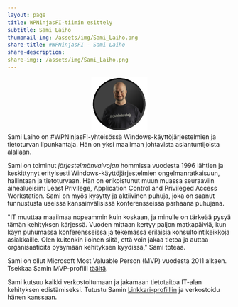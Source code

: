 ```yaml
---
layout: page
title: WPNinjasFI-tiimin esittely
subtitle: Sami Laiho
thumbnail-img: /assets/img/Sami_Laiho.png
share-title: #WPNinjasFI - Sami Laiho
share-description: 
share-img:: /assets/img/Sami_Laiho.png
---
```

<div align="center">
  <img src="/assets/img/Sami_Laiho.png" width="25%">
</div>
Sami Laiho on #WPNinjasFI-yhteisössä Windows-käyttöjärjestelmien ja tietoturvan lipunkantaja. Hän on yksi maailman johtavista asiantuntijoista alallaan.

Sami on toiminut _järjestelmänvalvojan_ hommissa vuodesta 1996 lähtien ja keskittynyt erityisesti Windows-käyttöjärjestelmien ongelmanratkaisuun, hallintaan ja tietoturvaan. Hän on erikoistunut muun muassa seuraaviin aihealueisiin: Least Privilege, Application Control and Privileged Access Workstation. Sami on myös kysytty ja aktiivinen puhuja, joka on saanut tunnustusta useissa kansainvälisissä konferensseissa parhaana puhujana.

"IT muuttaa maailmaa nopeammin kuin koskaan, ja minulle on tärkeää pysyä tämän kehityksen kärjessä. Vuoden mittaan kertyy paljon matkapäiviä, kun käyn puhumassa konferensseissa ja tekemässä erilaisia konsultointikeikkoja asiakkaille. Olen kuitenkin iloinen siitä, että voin jakaa tietoa ja auttaa organisaatioita pysymään kehityksen kyydissä," Sami toteaa.

Sami on ollut Microsoft Most Valuable Person (MVP) vuodesta 2011 alkaen. Tsekkaa Samin MVP-profiili <a href="https://mvp.microsoft.com/en-US/mvp/profile/cbb970c0-3c9a-e411-93f2-9cb65495d3c4" target="_blank">täältä</a>.

Sami kutsuu kaikki verkostoitumaan ja jakamaan tietotaitoa IT-alan kehityksen edistämiseksi. Tutustu Samin <a href="https://www.linkedin.com/in/samilaiho/" target="_blank">Linkkari-profiiliin</a> ja verkostoidu hänen kanssaan.
